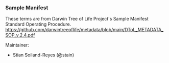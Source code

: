 ### Sample Manifest

These terms are from  Darwin Tree of Life Project's Sample Manifest Standard Operating Procedure.
<https://github.com/darwintreeoflife/metadata/blob/main/DToL_METADATA_SOP_v.2.4.pdf>

Maintainer: 
- Stian Soiland-Reyes (@stain)
